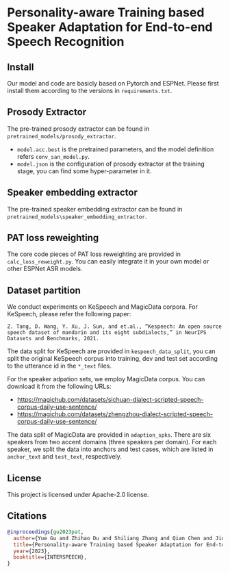 # Personality-aware Training based Speaker Adaptation for End-to-end Speech Recognition
## Install
Our model and code are basicly based on Pytorch and ESPNet. Please first install them according to the versions in `requirements.txt`.

## Prosody Extractor
The pre-trained prosody extractor can be found in `pretrained_models/prosody_extractor`. 
- `model.acc.best` is the pretrained parameters, and the model definition refers `conv_san_model.py`.
- `model.json` is the configuration of prosody extractor at the training stage, you can find some hyper-parameter in it.

## Speaker embedding extractor
The pre-trained speaker embedding extractor can be found in `pretrained_models\speaker_embedding_extractor`.

## PAT loss reweighting
The core code pieces of PAT loss reweighting are provided in `calc_loss_reweight.py`. 
You can easily integrate it in your own model or other ESPNet ASR models.

## Dataset partition
We conduct experiments on KeSpeech and MagicData corpora. For KeSpeech, please refer the following paper:

```
Z. Tang, D. Wang, Y. Xu, J. Sun, and et.al., “Kespeech: An open source speech dataset of mandarin and its eight subdialects,” in NeurIPS Datasets and Benchmarks, 2021.
```

The data split for KeSpeech are provided in `kespeech_data_split`, you can split the original KeSpeech corpus into training, dev and test set according to the utterance id in the `*_text` files.

For the speaker adpation sets, we employ MagicData corpus. You can download it from the following URLs:
- https://magichub.com/datasets/sichuan-dialect-scripted-speech-corpus-daily-use-sentence/
- https://magichub.com/datasets/zhengzhou-dialect-scripted-speech-corpus-daily-use-sentence/

The data split of MagicData are provided in `adaption_spks`. There are six speakers from two accent domains (three speakers per domain).
For each speaker, we split the data into anchors and test cases, which are listed in `anchor_text` and `test_text`, respectively.

## License
This project is licensed under Apache-2.0 license.

## Citations

``` bibtex
@inproceedings{gu2023pat,
  author={Yue Gu and Zhihao Du and Shiliang Zhang and Qian Chen and Jiqing Han},
  title={Personality-aware Training based Speaker Adaptation for End-to-end Speech Recognition},
  year={2023},
  booktitle={INTERSPEECH},
}
```
